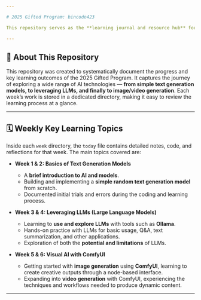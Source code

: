 ```yaml
---

# 2025 Gifted Program: bincode423

This repository serves as the **learning journal and resource hub** for `bincode423` participating in the **2025 Gifted Program**. It summarizes the core learning topics and outcomes on a weekly basis, with detailed notes stored in the "today" file within each week's directory.

---
```


## 🚀 About This Repository

This repository was created to systematically document the progress and key learning outcomes of the 2025 Gifted Program. It captures the journey of exploring a wide range of AI technologies — **from simple text generation models, to leveraging LLMs, and finally to image/video generation**. Each week’s work is stored in a dedicated directory, making it easy to review the learning process at a glance.

---

## 🗓️ Weekly Key Learning Topics

Inside each `week` directory, the `today` file contains detailed notes, code, and reflections for that week. The main topics covered are:

* **Week 1 & 2: Basics of Text Generation Models**

  * A **brief introduction to AI and models**.
  * Building and implementing a **simple random text generation model** from scratch.
  * Documented initial trials and errors during the coding and learning process.

* **Week 3 & 4: Leveraging LLMs (Large Language Models)**

  * Learning to **use and explore LLMs** with tools such as **Ollama**.
  * Hands-on practice with LLMs for basic usage, Q\&A, text summarization, and other applications.
  * Exploration of both the **potential and limitations** of LLMs.

* **Week 5 & 6: Visual AI with ComfyUI**

  * Getting started with **image generation** using **ComfyUI**, learning to create creative outputs through a node-based interface.
  * Expanding into **video generation** with ComfyUI, experiencing the techniques and workflows needed to produce dynamic content.

---
